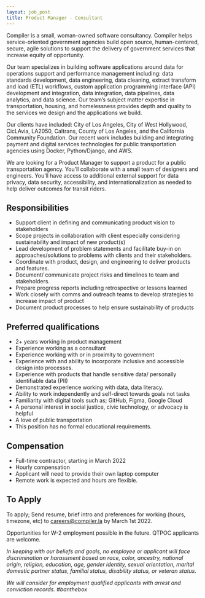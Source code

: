 ```yaml
---
layout: job_post
title: Product Manager - Consultant
---
```

Compiler is a small, woman-owned software consultancy. Compiler helps service-oriented government agencies build open source, human-centered, secure, agile solutions to support the delivery of government services that increase equity of opportunity.

Our team specializes in building software applications around data for operations support and performance management including: data standards development, data engineering, data cleaning, extract transform and load (ETL) workflows, custom application programming interface (API) development and integration, data integration, data pipelines, data analytics, and data science. Our team’s subject matter expertise in transportation, housing, and homelessness provides depth and quality to the services we design and the applications we build.

Our clients have included: City of Los Angeles, City of West Hollywood, CicLAvia, LA2050, Caltrans, County of Los Angeles, and the California Community Foundation. Our recent work includes building and integrating payment and digital services technologies for public transportation agencies using Docker, Python/Django, and AWS.

We are looking for a Product Manager to support a product for a public transportation agency. You’ll collaborate with a small team of designers and engineers. You’ll have access to additional external support for data privacy, data security, accessibility, and internationalization as needed to help deliver outcomes for transit riders.

## Responsibilities

* Support client in defining and communicating product vision to stakeholders
* Scope projects in collaboration with client especially considering sustainability and impact of new product(s)
* Lead development of problem statements and facilitate buy-in on approaches/solutions to problems with clients and their stakeholders.
* Coordinate with product, design, and engineering to deliver products and features.
* Document/ communicate project risks and timelines to team and stakeholders.
* Prepare progress reports including retrospective or lessons learned
* Work closely with comms and outreach teams to develop strategies to increase impact of product
* Document product processes to help ensure sustainability of products

## Preferred qualifications

* 2+ years working in product management
* Experience working as a consultant
* Experience working with or in proximity to government
* Experience with and ability to incorporate inclusive and accessible design into processes.
* Experience with products that handle sensitive data/ personally identifiable data (PII)
* Demonstrated experience working with data, data literacy.
* Ability to work independently and self-direct towards goals not tasks
* Familiarity with digital tools such as; GitHub, Figma, Google Cloud
* A personal interest in social justice, civic technology, or advocacy is helpful
* A love of public transportation
* This position has no formal educational requirements.

## Compensation

* Full-time contractor, starting in March 2022
* Hourly compensation
* Applicant will need to provide their own laptop computer
* Remote work is expected and hours are flexible.


## To Apply

To apply; Send resume, brief intro and preferences for working (hours, timezone, etc) to [careers@compiler.la](mailto:careers@compiler.la) by March 1st 2022.

Opportunities for W-2 employment possible in the future. QTPOC applicants are welcome.

_In keeping with our beliefs and goals, no employee or applicant will face discrimination or harassment based on race, color, ancestry, national origin, religion, education, age, gender identity, sexual orientation, marital domestic partner status, familial status, disability status, or veteran status._

_We will consider for employment qualified applicants with arrest and conviction records. #banthebox_
